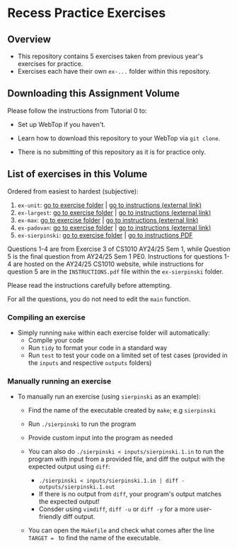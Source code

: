 # Recess Practice Exercises

## Overview
- This repository contains 5 exercises taken from previous year's exercises for practice.
- Exercises each have their own `ex-...` folder within this repository. 

## Downloading this Assignment Volume

Please follow the instructions from Tutorial 0 to:
- Set up WebTop if you haven't.
- Learn how to download this repository to your WebTop via `git clone`. 

- There is no submitting of this repository as it is for practice only.

## List of exercises in this Volume
Ordered from easiest to hardest (subjective):

1. `ex-unit`: [go to exercise folder](./ex-unit) | [go to instructions (external link)](https://nus-cs1010.github.io/2425-s1/exercises/ex03.html#question-3-unit)
2. `ex-largest`: [go to exercise folder](./ex-largest) | [go to instructions (external link)](https://nus-cs1010.github.io/2425-s1/exercises/ex03.html#question-4-largest)
3. `ex-max`: [go to exercise folder](./ex-max) | [go to instructions (external link)](https://nus-cs1010.github.io/2425-s1/exercises/ex03.html#question-7-max)
4. `ex-padovan`: [go to exercise folder](./ex-padovan) | [go to instructions (external link)](https://nus-cs1010.github.io/2425-s1/exercises/ex03.html#question-8-padovan)
5. `ex-sierpinski`: [go to exercise folder](./ex-sierpinski) | [go to instructions PDF](./ex-sierpinski/INSTRUCTIONS.pdf)

Questions 1-4 are from Exercise 3 of CS1010 AY24/25 Sem 1, while Question 5 is the final question from AY24/25 Sem 1 PE0.
Instructions for questions 1-4 are hosted on the AY24/25 CS1010 website, while instructions for question 5 are in the `INSTRUCTIONS.pdf` file within the `ex-sierpinski` folder.

Please read the instructions carefully before attempting.

For all the questions, you do not need to edit the `main` function.

### Compiling an exercise
- Simply running `make` within each exercise folder will automatically:
    - Compile your code
    - Run `tidy` to format your code in a standard way
    - Run `test` to test your code on a limited set of test cases (provided in the `inputs` and respective `outputs` folders)

### Manually running an exercise
- To manually run an exercise (using `sierpinski` as an example):
    - Find the name of the executable created by `make`; e.g `sierpinski`
    - Run `./sierpinski` to run the program
    - Provide custom input into the program as needed

    - You can also do `./sierpinski < inputs/sierpinski.1.in` to run the program with input from a provided file, and diff the output with the expected output using `diff`:
        - `./sierpinski < inputs/sierpinski.1.in | diff - outputs/sierpinski.1.out`
        - If there is no output from `diff`, your program's output matches the expected output!
        - Consder using `vimdiff`, `diff -u` or `diff -y` for a more user-friendly diff output.

	- You can open the `Makefile` and check what comes after the line `TARGET = ` to find the name of the executable. 

